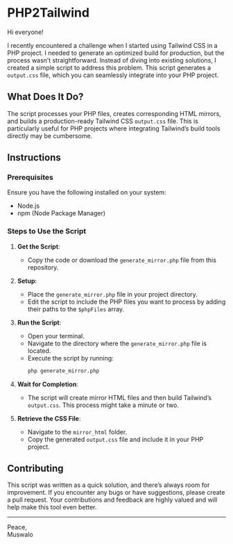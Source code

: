 # PHP2Tailwind

Hi everyone!

I recently encountered a challenge when I started using Tailwind CSS in a PHP project. I needed to generate an optimized build for production, but the process wasn’t straightforward. Instead of diving into existing solutions, I created a simple script to address this problem. This script generates a `output.css` file, which you can seamlessly integrate into your PHP project.

## What Does It Do?

The script processes your PHP files, creates corresponding HTML mirrors, and builds a production-ready Tailwind CSS `output.css` file. This is particularly useful for PHP projects where integrating Tailwind’s build tools directly may be cumbersome.

## Instructions

### Prerequisites
Ensure you have the following installed on your system:
- Node.js
- npm (Node Package Manager)

### Steps to Use the Script

1. **Get the Script**:
   - Copy the code or download the `generate_mirror.php` file from this repository.

2. **Setup**:
   - Place the `generate_mirror.php` file in your project directory.
   - Edit the script to include the PHP files you want to process by adding their paths to the `$phpFiles` array.

3. **Run the Script**:
   - Open your terminal.
   - Navigate to the directory where the `generate_mirror.php` file is located.
   - Execute the script by running:
     ```bash
     php generate_mirror.php
     ```

4. **Wait for Completion**:
   - The script will create mirror HTML files and then build Tailwind’s `output.css`. This process might take a minute or two.

5. **Retrieve the CSS File**:
   - Navigate to the `mirror_html` folder.
   - Copy the generated `output.css` file and include it in your PHP project.

## Contributing

This script was written as a quick solution, and there’s always room for improvement. If you encounter any bugs or have suggestions, please create a pull request. Your contributions and feedback are highly valued and will help make this tool even better.

---

Peace,  
Muswalo

